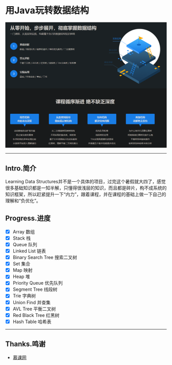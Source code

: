 # 用Java玩转数据结构


![Intro.png](./images/Intro.png)

---

## Intro.简介

Learning Data Structures并不是一个具体的项目，过完这个暑假就大四了，感觉很多基础知识都是一知半解，只懂得很浅层的知识，而且都是碎片，构不成系统的知识框架，所以赶紧提升一下“内力”，跟着课程，并在课程的基础上做一下自己的理解和“负优化”。

## Progress.进度

- [x] Array 数组
- [x] Stack 栈
- [x] Queue 队列
- [x] Linked List 链表
- [x] Binary Search Tree 搜索二叉树
- [x] Set 集合
- [x] Map 映射
- [x] Heap 堆
- [x] Priority Queue 优先队列
- [x] Segment Tree 线段树
- [x] Trie 字典树
- [x] Union Find 并查集
- [x] AVL Tree 平衡二叉树
- [x] Red Black Tree 红黑树
- [x] Hash Table 哈希表

---

## Thanks.鸣谢

- [慕课网](https://coding.imooc.com/class/207.html)